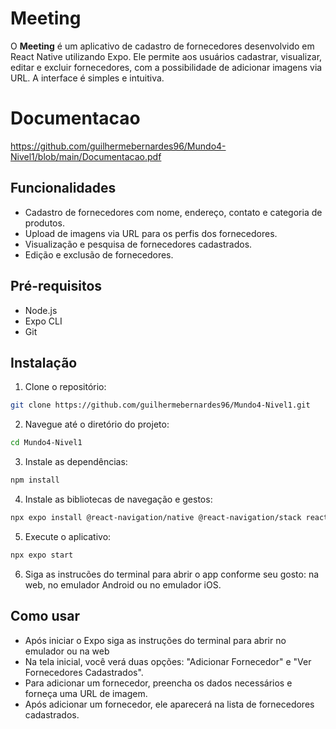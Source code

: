 # Meeting
O **Meeting** é um aplicativo de cadastro de fornecedores desenvolvido em React Native utilizando Expo. Ele permite aos usuários cadastrar, visualizar, editar e excluir fornecedores, com a possibilidade de adicionar imagens via URL. A interface é simples e intuitiva.

# Documentacao
https://github.com/guilhermebernardes96/Mundo4-Nivel1/blob/main/Documentacao.pdf

## Funcionalidades
- Cadastro de fornecedores com nome, endereço, contato e categoria de produtos.
- Upload de imagens via URL para os perfis dos fornecedores.
- Visualização e pesquisa de fornecedores cadastrados.
- Edição e exclusão de fornecedores.

## Pré-requisitos
- Node.js
- Expo CLI
- Git

## Instalação
1. Clone o repositório:
  ``` bash
  git clone https://github.com/guilhermebernardes96/Mundo4-Nivel1.git
  ```

2. Navegue até o diretório do projeto:
  ```bash
  cd Mundo4-Nivel1
  ```
   
3. Instale as dependências:
  ```bash
  npm install
  ```

4. Instale as bibliotecas de navegação e gestos:
  ```bash
  npx expo install @react-navigation/native @react-navigation/stack react-native-gesture-handler react-native-screens react-native-safe-area-context
  ```
5. Execute o aplicativo:
  ```bash
  npx expo start
  ```
6. Siga as instrucões do terminal para abrir o app conforme seu gosto: na web, no emulador Android ou no emulador iOS.

## Como usar
- Após iniciar o Expo siga as instruções do terminal para abrir no emulador ou na web
- Na tela inicial, você verá duas opções: "Adicionar Fornecedor" e "Ver Fornecedores Cadastrados".
- Para adicionar um fornecedor, preencha os dados necessários e forneça uma URL de imagem.
- Após adicionar um fornecedor, ele aparecerá na lista de fornecedores cadastrados.
